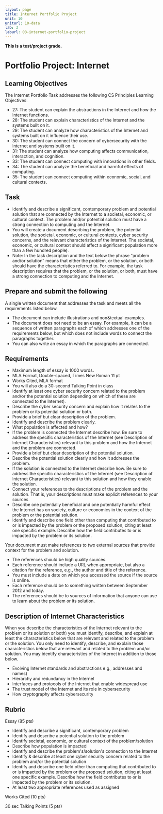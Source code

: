 ```yaml
---
layout: page
title: Internet Portfolio Project
unit: 10
uniturl: 10-data
lab: 3
laburl: 03-internet-portfolio-project
---
```



**This is a test/project grade.**

Portfolio Project: Internet
===========================

Learning Objectives
-------------------
The Internet Portfolio Task addresses the following CS Principles Learning Objectives:

 * 27: The student can explain the abstractions in the Internet and how the Internet functions.
 * 28: The student can explain characteristics of the Internet and the systems built on it.
 * 29: The student can analyze how characteristics of the Internet and systems built on it influence their use.
 * 30: The student can connect the concern of cybersecurity with the Internet and systems built on it.
 * 31: The student can analyze how computing affects communication, interaction, and cognition.
 * 33: The student can connect computing with innovations in other fields.
 * 34: The student can analyze the beneficial and harmful effects of computing.
 * 35: The student can connect computing within economic, social, and cultural contexts.

Task
----
 * Identify and describe a significant, contemporary problem and potential solution that are connected by the Internet to a societal, economic, or cultural context. The problem and/or potential solution must have a strong connection to computing and the Internet.
 * You will create a document describing the problem, the potential solution, the societal, economic, or cultural contexts, cyber security concerns, and the relevant characteristics of the Internet. The societal, economic, or cultural context should affect a significant population more than a few hundred people).
 * Note: In the task description and the text below the phrase “problem and/or solution” means that either the problem, or the solution, or both should have the characteristics referred to. For example, the task description requires that the problem, or the solution, or both, must have a strong connection to computing and the Internet.

Prepare and submit the following
--------------------------------
A single written document that addresses the task and meets all the requirements listed below.
 * The document can include illustrations and non&textual examples.
 * The document does not need to be an essay. For example, it can be a sequence of written paragraphs each of which addresses one of the requirements below, but which does not include words to connect the paragraphs together.
 * You can also write an essay in which the paragraphs are connected.

Requirements
------------
 * Maximum length of essay is 1000 words.
 * MLA Format, Double-spaced, Times New Roman 11 pt
 * Works Cited, MLA format
 * You will also do a 30-second Talking Point in class
 * Identify at least one cyber security concern related to the problem and/or the potential solution depending on which of these are connected to the Internet).
 * Describe the cyber security concern and explain how it relates to the problem or its potential solution or both.
 * Provide a brief but clear description of the problem.
 * Identify and describe the problem clearly.
 * What population is affected and how?
 * If the problem is connected the Internet describe how. Be sure to address the specific characteristics of the Internet (see Description of Internet Characteristics) relevant to this problem and how the Internet and the problem are connected.
 * Provide a brief but clear description of the potential solution.
 * Describe the potential solution clearly and how it addresses the problem.
 * If the solution is connected to the Internet describe how. Be sure to address the specific characteristics of the Internet (see Description of Internet Characteristics) relevant to this solution and how they enable the solution.
 * Connect your references to the descriptions of the problem and the solution. That is, your descriptions must make explicit references to your sources.
 * Describe one potentially beneficial and one potentially harmful effect the Internet has on society, culture or economics in the context of the problem or the potential solution.
 * Identify and describe one field other than computing that contributed to or is impacted by the problem or the proposed solution, citing at least one specific example. Describe how the field contributes to or is impacted by the problem or its solution.

Your document must make references to two external sources that provide context for the problem and solution.
 * The references should be high quality sources.
 * Each reference should include a URL when appropriate, but also a citation for the reference, e.g., the author and title of the reference.
 * You must include a date on which you accessed the source if the source is online.
 * Each reference should be to something written between September 2012 and today.
 * The references should be to sources of information that anyone can use to learn about the problem or its solution.


Description of Internet Characteristics
---------------------------------------
When you describe the characteristics of the Internet relevant to the problem or its solution or both) you must identify, describe, and explain at least the characteristics below that are relevant and related to the problem or the solution. You only need to identify, describe, and explain those characteristics below that are relevant and related to the problem and/or solution. You may identify characteristics of the Internet in addition to those below.

 * Evolving Internet standards and abstractions e.g., addresses and names)
 * Hierarchy and redundancy in the Internet
 * Interfaces and protocols of the Internet that enable widespread use
 * The trust model of the Internet and its role in cybersecurity
 * How cryptography affects cybersecurity

Rubric
------
Essay (85 pts)
 * Identify and describe a significant, contemporary problem
 * Identify and describe a potential solution to the problem
 * Identify societal, economic, or cultural context of the problem/solution
 * Describe how population is impacted
 * Identify and describe the problem's/solution's connection to the Internet
 * Identify & describe at least one cyber security concern related to the problem and/or the potential solution
 * Identify and describe one field other than computing that contributed to or is impacted by the problem or the proposed solution, citing at least one specific example. Describe how the field contributes to or is impacted by the problem or its solution.
 * At least two appropriate references used as assigned

Works Cited (10 pts)

30 sec Talking Points (5 pts)


